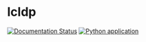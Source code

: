 # lcldp
[![Documentation Status](https://readthedocs.org/projects/lcldp/badge/?version=latest)](https://lcldp.readthedocs.io/en/latest/?badge=latest)
[![Python application](https://github.com/lucaminuel/lcldp/actions/workflows/python-app.yml/badge.svg)](https://github.com/lucaminuel/lcldp/actions/workflows/python-app.yml)

